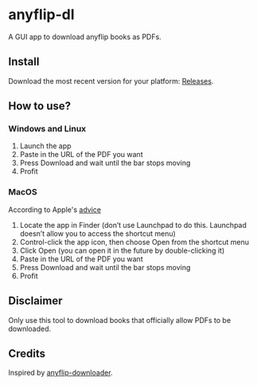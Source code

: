 # anyflip-dl

A GUI app to download anyflip books as PDFs.

## Install

Download the most recent version for your platform: [Releases](https://github.com/AlimulK/pyflip-dl/releases).

## How to use?

### Windows and Linux

1. Launch the app
2. Paste in the URL of the PDF you want
3. Press Download and wait until the bar stops moving
4. Profit

### MacOS

According to Apple's [advice](https://support.apple.com/en-gb/guide/mac-help/mh40616/mac)

1. Locate the app in Finder
(don’t use Launchpad to do this. Launchpad doesn’t allow you to access the shortcut menu)
2. Control-click the app icon, then choose Open from the shortcut menu
3. Click Open (you can open it in the future by double-clicking it)
4. Paste in the URL of the PDF you want
5. Press Download and wait until the bar stops moving
6. Profit

## Disclaimer

Only use this tool to download books that officially allow PDFs to be downloaded.

## Credits

Inspired by [anyflip-downloader](https://github.com/Lofter1/anyflip-downloader).